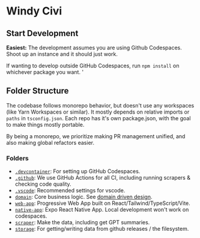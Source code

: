 # Windy Civi

## Start Development

**Easiest:** The development assumes you are using Github Codespaces. Shoot up an instance and it should just work.

If wanting to develop outside GitHub Codespaces, run `npm install` on whichever package you want. '

## Folder Structure

The codebase follows monorepo behavior, but doesn't use any workspaces (like Yarn Workspaces or similar). It mostly depends on relative imports or `paths` in `tsconfig.json`. Each repo has it's own package.json, with the goal to make things mostly portable.

By being a monorepo, we prioritize making PR management unified, and also making global refactors easier.

### Folders

- [`.devcontainer`](.devcontainer): For setting up GitHub Codespaces.
- [`.github`](.github): We use GitHub Actions for all CI, including running scrapers & checking code quality.
- [`.vscode`](.vscode): Recommended settings for vscode.
- [`domain`](domain): Core business logic. See [domain driven design](https://en.wikipedia.org/wiki/Domain-driven_design).
- [`web-app`](web-app): Progressive Web App built on React/Tailwind/TypeScript/Vite.
- [`native-app`](native-app): Expo React Native App. Local development won't work on codespaces.
- [`scraper`](scraper): Make the data, including get GPT summaries.
- [`storage`](storage): For getting/writing data from github releases / the filesystem.

